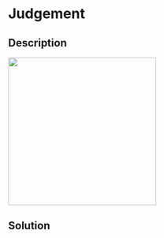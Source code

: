 # Judgement

## __Description__

<img src="https://user-images.githubusercontent.com/32315604/120194257-f4312b00-c24f-11eb-8b01-760751c21b0b.png" width=300>

## __Solution__

